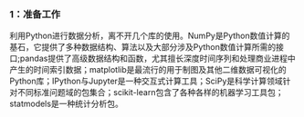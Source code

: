 ### 1：准备工作

利用Python进行数据分析，离不开几个库的使用。NumPy是Python数值计算的基石，它提供了多种数据结构、算法以及大部分涉及Python数值计算所需的接口;pandas提供了高级数据结构和函数，尤其擅长深度时间序列和处理商业进程中产生的时间索引数据；matplotlib是最流行的用于制图及其他二维数据可视化的Python库；IPython与Jupyter是一种交互式计算工具；SciPy是科学计算领域针对不同标准问题域的包集合；scikit-learn包含了各种各样的机器学习工具包；statmodels是一种统计分析包。

